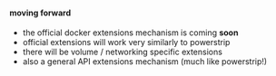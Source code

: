 #### moving forward

 * the official docker extensions mechanism is coming **soon**
 * official extensions will work very similarly to powerstrip
 * there will be volume / networking specific extensions
 * also a general API extensions mechanism (much like powerstrip!)